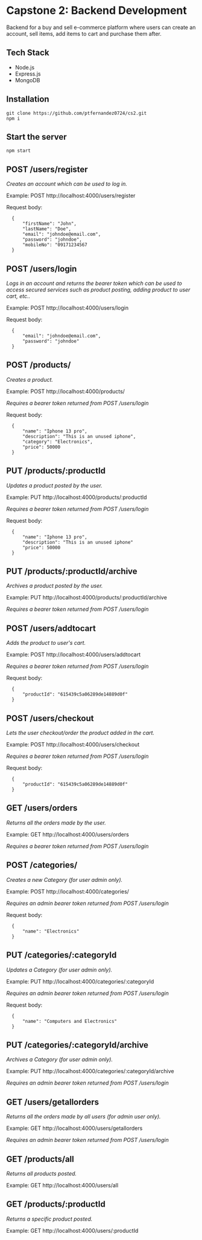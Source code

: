 # Capstone 2: Backend Development
Backend for a buy and sell e-commerce platform where users can create an account, sell items, add items to cart and purchase them after.

## Tech Stack
- Node.js
- Express.js
- MongoDB

## Installation
```
git clone https://github.com/ptfernandez0724/cs2.git
npm i
```


## Start the server
```
npm start
```





## POST /users/register

_Creates an account which can be used to log in._

Example: POST  http://localhost:4000/users/register

Request body:
    
      {          
          "firstName": "John",
          "lastName": "Doe",
          "email": "johndoe@email.com",
          "password": "johndoe",
          "mobileNo": "09171234567  
      }
    
    
## POST /users/login

_Logs in an account and returns the bearer token which can be used to access secured services such as product posting, adding product to user cart, etc.._

Example: POST  http://localhost:4000/users/login

Request body:

      {
          "email": "johndoe@email.com",
          "password": "johndoe"  
      }

## POST /products/

_Creates a product._

Example: POST  http://localhost:4000/products/

_Requires a bearer token returned from POST /users/login_

Request body:

      {
          "name": "Iphone 13 pro",
          "description": "This is an unused iphone",
          "category": "Electronics",
          "price": 50000    
      }

## PUT /products/:productId

_Updates a product posted by the user._

Example: PUT  http://localhost:4000/products/:productId

_Requires a bearer token returned from POST /users/login_

Request body:

      {
          "name": "Iphone 13 pro",
          "description": "This is an unused iphone"
          "price": 50000    
      }

## PUT /products/:productId/archive

_Archives a product posted by the user._

Example: PUT  http://localhost:4000/products/:productId/archive

_Requires a bearer token returned from POST /users/login_


    
## POST /users/addtocart

_Adds the product to user's cart._

Example: POST  http://localhost:4000/users/addtocart

_Requires a bearer token returned from POST /users/login_

Request body:

      {
          "productId": "615439c5a06289de14889d0f" 
      }

## POST /users/checkout

_Lets the user checkout/order the product added in the cart._

Example: POST  http://localhost:4000/users/checkout

_Requires a bearer token returned from POST /users/login_

Request body:

      {
          "productId": "615439c5a06289de14889d0f" 
      }


## GET /users/orders

_Returns all the orders made by the user._

Example: GET  http://localhost:4000/users/orders

_Requires a bearer token returned from POST /users/login_



## POST /categories/

_Creates a new Category (for user admin only)._

Example: POST  http://localhost:4000/categories/

_Requires an admin bearer token returned from POST /users/login_

Request body:

      {
          "name": "Electronics"  
      }
  
## PUT /categories/:categoryId

_Updates a Category (for user admin only)._

Example: PUT  http://localhost:4000/categories/:categoryId

_Requires an admin bearer token returned from POST /users/login_

Request body:

      {
          "name": "Computers and Electronics" 
      }
    
## PUT /categories/:categoryId/archive

_Archives a Category (for user admin only)._

Example: PUT  http://localhost:4000/categories/:categoryId/archive

_Requires an admin bearer token returned from POST /users/login_

 

## GET /users/getallorders

_Returns all the orders made by all users (for admin user only)._

Example: GET  http://localhost:4000/users/getallorders

_Requires an admin bearer token returned from POST /users/login_

        


## GET /products/all

_Returns all products posted._

Example: GET  http://localhost:4000/users/all



## GET /products/:productId

_Returns a specific product posted._

Example: GET  http://localhost:4000/users/:productId



   
